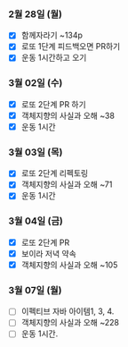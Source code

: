 ### 2월 28일 (월)
- [X] 함께자라기 ~134p
- [X] 로또 1단계 피드백오면 PR하기 
- [X] 운동 1시간하고 오기

### 3월 02일 (수)
- [X] 로또 2단계 PR 하기  
- [X] 객체지향의 사실과 오해 ~38  
- [X] 운동 1시간    

### 3월 03일 (목)
- [X] 로또 2단계 리펙토링
- [X] 객체지향의 사실과 오해 ~71
- [X] 운동 1시간    

### 3월 04일 (금)
- [X] 로또 2단계 PR
- [X] 보이라 저녁 약속  
- [X] 객체지향의 사실과 오해 ~105

### 3월 07일 (월)
- [ ] 이펙티브 자바 아이템1, 3, 4.
- [ ] 객체지향의 사실과 오해 ~228
- [ ] 운동 1시간.  